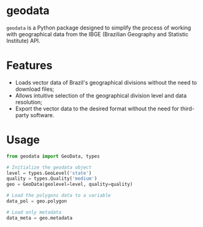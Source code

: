 # geodata
`geodata` is a Python package designed to simplify the process of working with geographical data from the IBGE (Brazilian Geography and Statistic Institute) API.

# Features
- Loads vector data of Brazil's geographical divisions without the need to download files;
- Allows intuitive selection of the geographical division level and data resolution;
- Export the vector data to the desired format without the need for third-party software.

# Usage
```python
from geodata import GeoData, types

# Initialize the geodata object
level = types.GeoLevel('state')
quality = types.Quality('medium')
geo = GeoData(geolevel=level, quality=quality)

# Load the polygons data to a variable
data_pol = geo.polygon

# Load only metadata
data_meta = geo.metadata
```